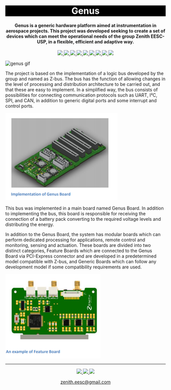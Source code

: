 <h1 align="center" style="color:white; background-color:black">Genus</h1>
<h4 align="center">Genus is a generic hardware platform aimed at instrumentation in aerospace projects. This project was developed seeking to create a set of devices which can meet the operational needs of the group Zenith EESC-USP, in a flexible, efficient and adaptive way.</h4>

<p align="center">
	<a href="http://zenith.eesc.usp.br/">
    <img src="https://img.shields.io/badge/Zenith-Embarcados-black?style=for-the-badge"/>
    </a>
    <a href="https://eesc.usp.br/">
    <img src="https://img.shields.io/badge/Linked%20to-EESC--USP-black?style=for-the-badge"/>
    </a>
    <a href="https://github.com/zenitheesc/Genus/blob/main/LICENSE">
    <img src="https://img.shields.io/github/license/zenitheesc/Genus?style=for-the-badge"/>
    </a>
    <a href="https://github.com/zenitheesc/Genus/issues">
    <img src="https://img.shields.io/github/issues/zenitheesc/Genus?style=for-the-badge"/>
    </a>
    <a href="https://github.com/zenitheesc/Genus/commits/main">
    <img src="https://img.shields.io/github/commit-activity/m/zenitheesc/Genus?style=for-the-badge">
    </a>
    <a href="https://github.com/zenitheesc/Genus/graphs/contributors">
    <img src="https://img.shields.io/github/contributors/zenitheesc/Genus?style=for-the-badge"/>
    </a>
    <a href="https://github.com/zenitheesc/Genus/commits/main">
    <img src="https://img.shields.io/github/last-commit/zenitheesc/Genus?style=for-the-badge"/>
    </a>
    <a href="https://github.com/zenitheesc/Genus/issues">
    <img src="https://img.shields.io/github/issues-raw/zenitheesc/Genus?style=for-the-badge" />
    </a>
    <a href="https://github.com/zenitheesc/Genus/pulls">
    <img src = "https://img.shields.io/github/issues-pr-raw/zenitheesc/Genus?style=for-the-badge">
    </a>
</p>


![genus gif](https://raw.githubusercontent.com/zenitheesc/Genus/enhancement/gif/doc/output.gif)

The project is based on the implementation of a logic bus developed by the group and named as Z-bus. The bus has the function of allowing changes in the level of processing and distribution architecture to be carried out, and that these are easy to implement. In a simplified way, the bus consists of possibilities for connecting communication protocols such as UART, I²C, SPI, and CAN, in addition to generic digital ports and some interrupt and control ports.

![enter image description here](https://raw.githubusercontent.com/zenitheesc/Zenith-Wiki/gh-pages/assets/images/genus1.png)

This bus was implemented in a main board named Genus Board. In addition to implementing the bus, this board is responsible for receiving the connection of a battery pack converting to the required voltage levels and distributing the energy.

In addition to the Genus Board, the system has modular boards which can perform dedicated processing for applications, remote control and monitoring, sensing and actuation. These boards are divided into two distinct categories, Feature Boards which are connected to the Genus Board via PCI-Express connector and are developed in a predetermined model compatible with Z-bus, and Generic Boards which can follow any development model if some compatibility requirements are used.


![enter image description here](https://raw.githubusercontent.com/zenitheesc/Zenith-Wiki/gh-pages/assets/images/genus2.png)

---

<p align="center">
    <a href="http://zenith.eesc.usp.br">
    <img src="https://img.shields.io/badge/Check%20out-Zenith's Oficial Website-black?style=for-the-badge" />
    </a> 
    <a href="https://www.facebook.com/zenitheesc">
    <img src="https://img.shields.io/badge/Like%20us%20on-facebook-blue?style=for-the-badge"/>
    </a> 
    <a href="https://www.instagram.com/zenith_eesc/">
    <img src="https://img.shields.io/badge/Follow%20us%20on-Instagram-red?style=for-the-badge"/>
    </a>

</p>
<p align = "center">
<a href="zenith.eesc@gmail.com">zenith.eesc@gmail.com</a>
</p>

